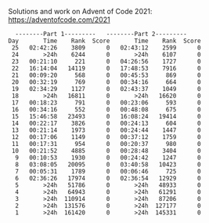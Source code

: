 Solutions and work on Advent of Code 2021:
https://adventofcode.com/2021

	  --------Part 1---------   --------Part 2---------
    Day       Time    Rank  Score       Time    Rank  Score
     25   02:42:26    3809      0   02:43:12    2599      0
     24       >24h    6244      0       >24h    6107      0
     23   00:21:10     221      0   04:26:56    1727      0
     22   16:14:04   14119      0   17:48:53    7916      0
     21   00:09:20     568      0   00:45:53     869      0
     20   00:32:19     769      0   00:34:16     664      0
     19   02:34:29    1127      0   02:43:37    1049      0
     18       >24h   16811      0       >24h   16620      0
     17   00:18:23     791      0   00:23:06     593      0
     16   00:34:16     552      0   00:48:08     675      0
     15   15:46:58   23493      0   16:08:24   19414      0
     14   00:22:17    3826      0   00:24:13     604      0
     13   00:21:14    1973      0   00:24:44    1447      0
     12   00:17:06    1149      0   00:37:12    1759      0
     11   00:17:31     954      0   00:20:37     980      0
     10   00:21:52    4885      0   00:28:48    3404      0
      9   00:10:53    1930      0   00:24:42    1247      0
      8   03:08:05   20095      0   03:40:58   10423      0
      7   00:05:31    1789      0   00:06:46     725      0
      6   02:36:26   17974      0   02:36:54   12929      0
      5       >24h   51786      0       >24h   48933      0
      4       >24h   64943      0       >24h   61291      0
      3       >24h  110914      0       >24h   87206      0
      2       >24h  131576      0       >24h  127177      0
      1       >24h  161420      0       >24h  145331      0

